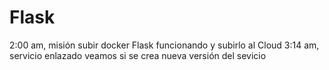 # Flask
2:00 am, misión subir docker Flask funcionando y subirlo al Cloud
3:14 am, servicio enlazado veamos si se crea nueva versión del sevicio
